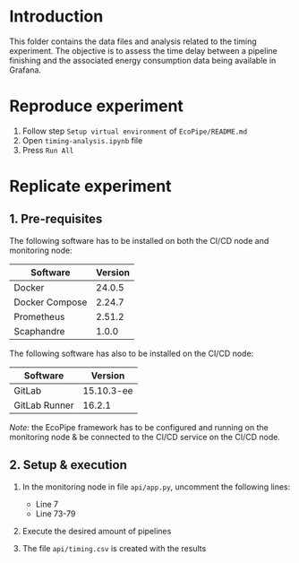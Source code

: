 # Introduction

This folder contains the data files and analysis related to the timing experiment. The objective is to assess the time delay between a pipeline finishing and the associated energy consumption data being available in Grafana.

# Reproduce experiment

1. Follow step `Setup virtual environment` of `EcoPipe/README.md`
2. Open `timing-analysis.ipynb` file
3. Press `Run All`

# Replicate experiment

## 1. Pre-requisites

The following software has to be installed on both the CI/CD node and monitoring node:

| **Software**   | **Version** |
| -------------- | ----------- |
| Docker         | 24.0.5      |
| Docker Compose | 2.24.7      |
| Prometheus     | 2.51.2      |
| Scaphandre     | 1.0.0       |

The following software has also to be installed on the CI/CD node:

| **Software**  | **Version** |
| ------------- | ----------- |
| GitLab        | 15.10.3-ee  |
| GitLab Runner | 16.2.1      |

_Note:_ the EcoPipe framework has to be configured and running on the monitoring node & be connected to the CI/CD service on the CI/CD node.

## 2. Setup & execution

1. In the monitoring node in file `api/app.py`, uncomment the following lines:

   - Line 7
   - Line 73-79

2. Execute the desired amount of pipelines

3. The file `api/timing.csv` is created with the results
